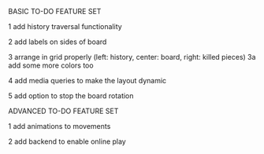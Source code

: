 BASIC TO-DO FEATURE SET

1 add history traversal functionality

2 add labels on sides of board

3 arrange in grid properly (left: history, center: board, right: killed pieces)
3a add some more colors too

4 add media queries to make the layout dynamic

5 add option to stop the board rotation

ADVANCED TO-DO FEATURE SET

1 add animations to movements

2 add backend to enable online play
